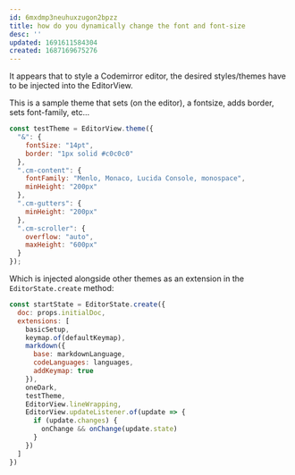 ```yaml
---
id: 6mxdmp3neuhuxzugon2bpzz
title: how do you dynamically change the font and font-size
desc: ''
updated: 1691611584304
created: 1687169675276
---
```


It appears that to style a Codemirror editor, the desired styles/themes have to be injected into the EditorView.

This is a sample theme that sets (on the editor), a fontsize, adds border, sets font-family, etc... 

```javascript
const testTheme = EditorView.theme({
  "&": {
    fontSize: "14pt",
    border: "1px solid #c0c0c0"
  },
  ".cm-content": {
    fontFamily: "Menlo, Monaco, Lucida Console, monospace",
    minHeight: "200px"
  },
  ".cm-gutters": {
    minHeight: "200px"
  },
  ".cm-scroller": {
    overflow: "auto",
    maxHeight: "600px"
  }
});
```
Which is injected alongside other themes as an extension in the `EditorState.create` method:

```javascript
const startState = EditorState.create({
  doc: props.initialDoc,
  extensions: [
    basicSetup,
    keymap.of(defaultKeymap),
    markdown({
      base: markdownLanguage,
      codeLanguages: languages,
      addKeymap: true
    }),
    oneDark,
    testTheme,
    EditorView.lineWrapping,
    EditorView.updateListener.of(update => {
      if (update.changes) {
        onChange && onChange(update.state)
      }
    })
  ]
})
